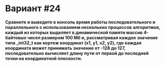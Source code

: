 # Вариант #24

**Сравните и выведите в консоль время работы последовательного и параллельного с использованием нескольких процессов алгоритмов, каждый из которых выделяет в динамической памяти массив 4-байтовых чисел размером 100 Мб и, рассматривая каждое значение типа _int32_t как кортеж координат (x1, y1, x2, y2), где каждая координата может принимать значение от -128 до 127, последовательно вычисляет длину пути от первой до последней точки на координатной плоскости.**
